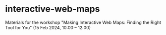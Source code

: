 # interactive-web-maps
Materials for the workshop "Making Interactive Web Maps: Finding the Right Tool for You" (15 Feb 2024, 10:00 – 12:00)

